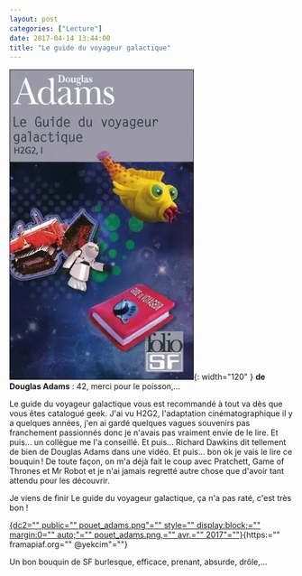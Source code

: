 ```yaml
---
layout: post
categories: ["Lecture"]
date: 2017-04-14 13:44:00
title: "Le guide du voyageur galactique"
---
```


![couverture](/assets/images/couv_lecture/le_guide_du_routard_galactique.webp){: width="120" } **de Douglas Adams** : 42, merci pour le poisson,…

Le guide du voyageur galactique vous est recommandé à tout va dès que
vous êtes catalogué geek. J'ai vu H2G2, l'adaptation cinématographique
il y a quelques années, j'en ai gardé quelques vagues souvenirs pas
franchement passionnés donc je n'avais pas vraiment envie de le lire. Et
puis… un collègue me l'a conseillé. Et puis… Richard Dawkins dit
tellement de bien de Douglas Adams dans une vidéo. Et puis… bon ok je
vais le lire ce bouquin ! De toute façon, on m'a déjà fait le coup avec
Pratchett, Game of Thrones et Mr Robot et je n'ai jamais regretté autre
chose que d'avoir tant attendu pour les découvrir.

Je viens de finir Le guide du voyageur galactique, ça n'a pas raté,
c'est très bon !

[![](){dc2="" public="" pouet_adams.png"="" style=""
display:block;="" margin:0="" auto;"="" pouet_adams.png,="" avr.=""
2017"=""}](){https:="" framapiaf.org="" @yekcim"=""}

Un bon bouquin de SF burlesque, efficace, prenant, absurde, drôle,…


